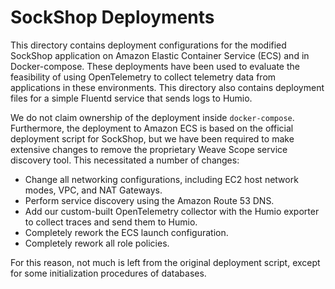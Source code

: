 # SockShop Deployments
This directory contains deployment configurations for the modified SockShop application on Amazon Elastic Container Service (ECS) and in Docker-compose. These deployments have been used to evaluate the feasibility of using OpenTelemetry to collect telemetry data from applications in these environments. This directory also contains deployment files for a simple Fluentd service that sends logs to Humio.

We do not claim ownership of the deployment inside `docker-compose`. Furthermore, the deployment to Amazon ECS is based on the official deployment script for SockShop, but we have been required to make extensive changes to remove the proprietary Weave Scope service discovery tool. This necessitated a number of changes:

- Change all networking configurations, including EC2 host network modes, VPC, and NAT Gateways.
- Perform service discovery using the Amazon Route 53 DNS.
- Add our custom-built OpenTelemetry collector with the Humio exporter to collect traces and send them to Humio.
- Completely rework the ECS launch configuration.
- Completely rework all role policies.

For this reason, not much is left from the original deployment script, except for some initialization procedures of databases.
